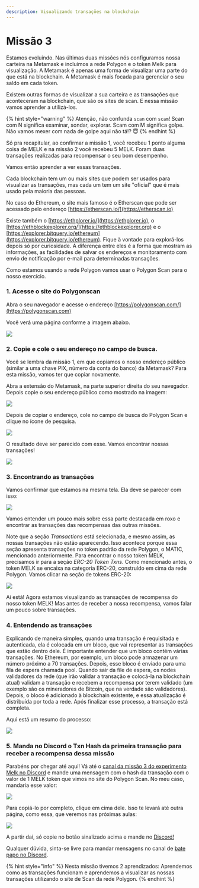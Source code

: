 ```yaml
---
description: Visualizando transações na blockchain
---
```


# Missão 3

Estamos evoluindo. Nas últimas duas missões nós configuramos nossa carteira na Metamask e incluímos a rede Polygon e o token Melk para visualização. A Metamask é apenas uma forma de visualizar uma parte do que está na blockchain. A Metamask é mais focada para gerenciar o seu saldo em cada token.

Existem outras formas de visualizar a sua carteira e as transações que aconteceram na blockchain, que são os sites de scan. E nessa missão vamos aprender a utilizá-los.

{% hint style="warning" %}
Atenção, não confunda `scan` com `scam`! Scan com N significa examinar, sondar, explorar. Scam com M significa golpe. Não vamos mexer com nada de golpe aqui não tá!? :innocent:
{% endhint %}

Só pra recapitular, ao confirmar a missão 1, você recebeu 1 ponto alguma coisa de MELK e na missão 2 você recebeu 5 MELK. Foram duas transações realizadas para recompensar o seu bom desempenho.

Vamos então aprender a ver essas transações.

Cada blockchain tem um ou mais sites que podem ser usados para visualizar as transações, mas cada um tem um site "oficial" que é mais usado pela maioria das pessoas.

No caso do Ethereum, o site mais famoso é o Etherscan que pode ser acessado pelo endereço [https://etherscan.io/](https://etherscan.io)

Existe também o [https://ethplorer.io/](https://ethplorer.io), o [https://ethblockexplorer.org/](https://ethblockexplorer.org) e o [https://explorer.bitquery.io/ethereum](https://explorer.bitquery.io/ethereum). Fique à vontade para explorá-los depois só por curiosidade. A diferença entre eles é a forma que mostram as informações, as facilidades de salvar os endereços e monitoramento com envio de notificação por e-mail para determinadas transações.

Como estamos usando a rede Polygon vamos usar o Polygon Scan para o nosso exercício.

### 1. Acesse o site do Polygonscan

Abra o seu navegador e acesse o endereço [https://polygonscan.com/](https://polygonscan.com)

Você verá uma página conforme a imagem abaixo.

![](<../.gitbook/assets/image (9).png>)

### 2. Copie e cole o seu endereço no campo de busca.

Você se lembra da missão 1, em que copiamos o nosso endereço público (similar a uma chave PIX, número da conta do banco) da Metamask? Para esta missão, vamos ter que copiar novamente.

Abra a extensão do Metamask, na parte superior direita do seu navegador. Depois copie o seu endereço público como mostrado na imagem:

![](<../.gitbook/assets/image (11).png>)

Depois de copiar o endereço, cole no campo de busca do Polygon Scan e clique no ícone de pesquisa.

![](../.gitbook/assets/image.png)

O resultado deve ser parecido com esse. Vamos encontrar nossas transações!

![](<../.gitbook/assets/image (22).png>)

### 3. Encontrando as transações

Vamos confirmar que estamos na mesma tela. Ela deve se parecer com isso:

![](../.gitbook/assets/img.png)

Vamos entender um pouco mais sobre essa parte destacada em roxo e encontrar as transações das recompensas das outras missões.

Note que a seção _Transactions_ está selecionada, e mesmo assim, as nossas transações não estão aparecendo. Isso acontece porque essa seção apresenta transações no token padrão da rede Polygon, o MATIC, mencionado anteriormente. Para encontrar o nosso token MELK, precisamos ir para a seção _ERC-20 Token Txns_. Como mencionado antes, o token MELK se encaixa na categoria ERC-20, construído em cima da rede Polygon. Vamos clicar na seção de tokens ERC-20:

![](../.gitbook/assets/img2.png)

Aí está! Agora estamos visualizando as transações de recompensa do nosso token MELK! Mas antes de receber a nossa recompensa, vamos falar um pouco sobre transações.

### 4. Entendendo as transações

Explicando de maneira simples, quando uma transação é requisitada e autenticada, ela é colocada em um bloco, que vai representar as transações que estão dentro dele. É importante entender que um bloco contém várias transações. No Ethereum, por exemplo, um bloco pode armazenar um número próximo a 70 transações. Depois, esse bloco é enviado para uma fila de espera chamada pool. Quando sair da file de espera, os nodes validadores da rede (que irão validar a transação e colocá-la na blockchain atual) validam a transação e recebem a recompensa por terem validado (um exemplo são os mineradores de Bitcoin, que na verdade são validadores). Depois, o bloco é adicionado à blockchain existente, e essa atualização é distribuída por toda a rede. Após finalizar esse processo, a transação está completa.

Aqui está um resumo do processo:

![](<../.gitbook/assets/image (12).png>)

### 5. Manda no Discord o Txn Hash da primeira transação para receber a recompensa dessa missão

Parabéns por chegar até aqui! Vá até o [canal da missão 3 do experimento Melk no Discord](https://discord.com/invite/uDyHmwBw6E) e mande uma mensagem com o hash da transação com o valor de 1 MELK token que vimos no site do Polygon Scan. No meu caso, mandaria esse valor:

![](<../.gitbook/assets/image (20).png>)

Para copiá-lo por completo, clique em cima dele. Isso te levará até outra página, como essa, que veremos nas próximas aulas:

![](<../.gitbook/assets/image (13).png>)

A partir daí, só copie no botão sinalizado acima e mande no [Discord!](https://discord.com/invite/uDyHmwBw6E)

Qualquer dúvida, sinta-se livre para mandar mensagens no canal de [bate papo no Discord](https://discord.com/channels/898706705779687435/932249635496525834).

{% hint style="info" %}
Nesta missão tivemos 2 aprendizados: Aprendemos como as transações funcionam e aprendemos a visualizar as nossas transações utilizando o site de Scan da rede Polygon.
{% endhint %}
